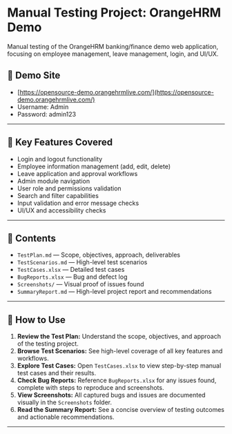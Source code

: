 # Manual Testing Project: OrangeHRM Demo

Manual testing of the OrangeHRM banking/finance demo web application, focusing on employee management, leave management, login, and UI/UX.

## 🔗 Demo Site

- [https://opensource-demo.orangehrmlive.com/](https://opensource-demo.orangehrmlive.com/)
- Username: Admin
- Password: admin123

---

## 🚀 Key Features Covered

- Login and logout functionality
- Employee information management (add, edit, delete)
- Leave application and approval workflows
- Admin module navigation
- User role and permissions validation
- Search and filter capabilities
- Input validation and error message checks
- UI/UX and accessibility checks

---

## 📁 Contents

- `TestPlan.md` — Scope, objectives, approach, deliverables
- `TestScenarios.md` — High-level test scenarios
- `TestCases.xlsx` — Detailed test cases
- `BugReports.xlsx` — Bug and defect log
- `Screenshots/` — Visual proof of issues found
- `SummaryReport.md` — High-level project report and recommendations

---

## 🧪 How to Use

1. **Review the Test Plan:** Understand the scope, objectives, and approach of the testing project.
2. **Browse Test Scenarios:** See high-level coverage of all key features and workflows.
3. **Explore Test Cases:** Open `TestCases.xlsx` to view step-by-step manual test cases and their results.
4. **Check Bug Reports:** Reference `BugReports.xlsx` for any issues found, complete with steps to reproduce and screenshots.
5. **View Screenshots:** All captured bugs and issues are documented visually in the `Screenshots` folder.
6. **Read the Summary Report:** See a concise overview of testing outcomes and actionable recommendations.

---

